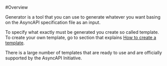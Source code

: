 #Overview

Generator is a tool that you can use to generate whatever you want basing on the AsyncAPI specification file as an input.

To specify what exactly must be generated you create so called template. To create your own template, go to section that explains [How to create a template](https://github.com/asyncapi/generator#how-to-create-a-template).

There is a large number of templates that are ready to use and are officially supported by the AsyncAPI Initiative.